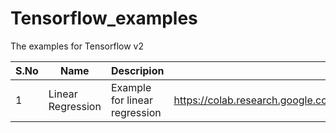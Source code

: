 # Tensorflow_examples
The examples for Tensorflow v2


| S.No  	| Name  	|   Descripion	|   Link	| 
|---	    |---	    |---	          |---	    |
| 1  	|   Linear Regression	|  Example for linear regression 	|   https://colab.research.google.com/github/nikku1234/Tensorflow_examples/blob/master/Linear.ipynb	|
